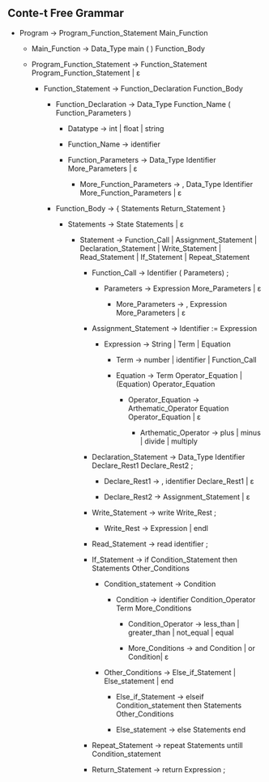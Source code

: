 ## Conte-t Free Grammar

- Program → Program_Function_Statement Main_Function
	
	- Main_Function → Data_Type main ( ) Function_Body

	- Program_Function_Statement → Function_Statement Program_Function_Statement | ɛ

		- Function_Statement → Function_Declaration Function_Body

			- Function_Declaration → Data_Type Function_Name ( Function_Parameters )

				- Datatype → int | float | string

				- Function_Name → identifier

				- Function_Parameters → Data_Type Identifier More_Parameters | ɛ

					- More_Function_Parameters → , Data_Type Identifier More_Function_Parameters | ɛ

			- Function_Body → { Statements Return_Statement }

				- Statements → State Statements | ɛ

					- Statement → Function_Call | Assignment_Statement | Declaration_Statement | Write_Statement | Read_Statement | If_Statement | Repeat_Statement

						- Function_Call → Identifier ( Parameters) ;

							- Parameters → Expression More_Parameters | ɛ

								- More_Parameters → , Expression More_Parameters | ɛ

						- Assignment_Statement → Identifier := Expression

							- Expression → String | Term | Equation

								- Term → number | identifier | Function_Call

								- Equation → Term Operator_Equation | (Equation) Operator_Equation 

									- Operator_Equation → Arthematic_Operator Equation Operator_Equation | ε

										- Arthematic_Operator → plus | minus | divide | multiply 

						- Declaration_Statement → Data_Type Identifier Declare_Rest1 Declare_Rest2 ;

							- Declare_Rest1 → , identifier Declare_Rest1 | ɛ

							- Declare_Rest2 → Assignment_Statement | ɛ

						- Write_Statement → write Write_Rest ;

							- Write_Rest → Expression | endl

						- Read_Statement → read identifier ;

						- If_Statement → if Condition_Statement then Statements Other_Conditions
							
							- Condition_statement → Condition

								- Condition → identifier Condition_Operator Term More_Conditions

									- Condition_Operator → less_than | greater_than | not_equal | equal

									- More_Conditions → and Condition | or Condition| ɛ

							- Other_Conditions → Else_if_Statement | Else_statement | end


								- Else_if_Statement → elseif Condition_statement then Statements Other_Conditions

								- Else_statement → else Statements end

						- Repeat_Statement → repeat Statements untill Condition_statement

						- Return_Statement → return Expression ;

